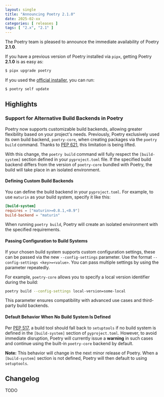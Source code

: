 ```yaml
---
layout: single
title: "Announcing Poetry 2.1.0"
date: 2025-02-xx
categories: [ releases ]
tags: [ "2.x", "2.1" ]
---
```


The Poetry team is pleased to announce the immediate availability of Poetry **2.1.0**.

<!--more-->

If you have a previous version of Poetry installed via `pipx`,
getting Poetry **2.1.0** is as easy as:

```bash
$ pipx upgrade poetry
```

If you used the [official installer](/docs/#installation), you can run:

```bash
$ poetry self update
```

## Highlights

### Support for Alternative Build Backends in Poetry

Poetry now supports customizable build backends, allowing greater flexibility based on your project's needs. Previously,
Poetry exclusively used its own build backend, `poetry-core`, when creating packages via the `poetry build` command.
Thanks to [PEP 621](https://peps.python.org/pep-0621/), this limitation is being lifted.

With this change, the `poetry build` command will fully respect the `[build-system]` section defined in your
`pyproject.toml` file. If the specified build backend differs from the version of `poetry-core` bundled with Poetry, the
build will take place in an isolated environment.

#### Defining Custom Build Backends

You can define the build backend in your `pyproject.toml`. For example, to use `maturin` as your build system, specify
it like this:

```toml
[build-system]
requires = ["maturin>=0.8.1,<0.9"]
build-backend = "maturin"
```

When running `poetry build`, Poetry will create an isolated environment with the specified requirements.

#### Passing Configuration to Build Systems

If your chosen build system supports custom configuration settings, these can be passed via the new `--config-settings`
parameter. Use the format `--config-settings <key>=<value>`. You can pass multiple settings by using the parameter
repeatedly.

For example, `poetry-core` allows you to specify a local version identifier during the build:

```bash
poetry build --config-settings local-version=some-local
```

This parameter ensures compatibility with advanced use cases and third-party build backends.

#### Default Behavior When No Build System Is Defined

Per [PEP 517](https://peps.python.org/pep-0517/), a build tool should fall back to `setuptools` if no build system is
defined in the `[build-system]` section of `pyproject.toml`. However, to avoid immediate disruption, Poetry will
currently issue a **warning** in such cases and continue using the built-in `poetry-core` backend by default.

**Note:** This behavior will change in the next minor release of Poetry. When a `[build-system]` section is not defined,
Poetry will then default to using `setuptools`.

## Changelog

TODO
